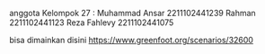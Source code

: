 anggota Kelompok 27 :
Muhammad Ansar 2211102441239
Rahman 2211102441123
Reza Fahlevy 2211102441075


bisa dimainkan disini https://www.greenfoot.org/scenarios/32600
